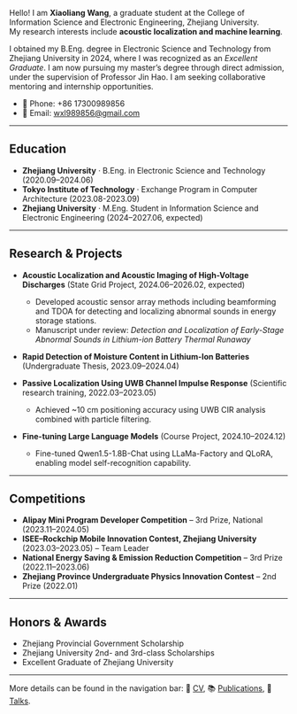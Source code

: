 

Hello! I am **Xiaoliang Wang**, a graduate student at the College of Information Science and Electronic Engineering, Zhejiang University.  
My research interests include **acoustic localization and machine learning**.  

I obtained my B.Eng. degree in Electronic Science and Technology from Zhejiang University in 2024, where I was recognized as an *Excellent Graduate*. I am now pursuing my master’s degree through direct admission, under the supervision of Professor Jin Hao. I am seeking collaborative mentoring and internship opportunities.

- 📱 Phone: +86 17300989856  
- 📧 Email: [wxl989856@gmail.com](mailto:wxl989856@gmail.com)  

---

## Education
- **Zhejiang University** · B.Eng. in Electronic Science and Technology (2020.09–2024.06)  
- **Tokyo Institute of Technology** · Exchange Program in Computer Architecture (2023.08-2023.09)  
- **Zhejiang University** · M.Eng. Student in Information Science and Electronic Engineering (2024–2027.06, expected)  

---

## Research & Projects
- **Acoustic Localization and Acoustic Imaging of High-Voltage Discharges** (State Grid Project, 2024.06–2026.02, expected)  
  - Developed acoustic sensor array methods including beamforming and TDOA for detecting and localizing abnormal sounds in energy storage stations.  
  - Manuscript under review: *Detection and Localization of Early-Stage Abnormal Sounds in Lithium-ion Battery Thermal Runaway*  

- **Rapid Detection of Moisture Content in Lithium-Ion Batteries** (Undergraduate Thesis, 2023.09–2024.04)  

- **Passive Localization Using UWB Channel Impulse Response** (Scientific research training, 2022.03–2023.05)  
  - Achieved ~10 cm positioning accuracy using UWB CIR analysis combined with particle filtering.  

- **Fine-tuning Large Language Models** (Course Project, 2024.10–2024.12)  
  - Fine-tuned Qwen1.5-1.8B-Chat using LLaMa-Factory and QLoRA, enabling model self-recognition capability.  

---

## Competitions
- **Alipay Mini Program Developer Competition** – 3rd Prize, National (2023.11–2024.05)  
- **ISEE–Rockchip Mobile Innovation Contest, Zhejiang University** (2023.03–2023.05) – Team Leader  
- **National Energy Saving & Emission Reduction Competition** – 3rd Prize (2022.11–2023.06)  
- **Zhejiang Province Undergraduate Physics Innovation Contest** – 2nd Prize (2022.01)  

---

## Honors & Awards
- Zhejiang Provincial Government Scholarship  
- Zhejiang University 2nd- and 3rd-class Scholarships  
- Excellent Graduate of Zhejiang University  


---

More details can be found in the navigation bar: 📄 [CV](/cv), 📚 [Publications](/publications), 🎤 [Talks](/talks).
